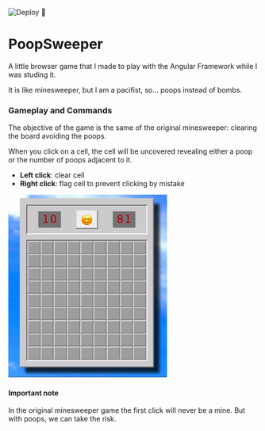 ![Deploy 💩](https://github.com/michelefenu/poopsweeper/workflows/Deploy%20%F0%9F%92%A9/badge.svg)

# PoopSweeper 

A little browser game that I made to play with the Angular Framework while I was studing it. 

It is like minesweeper, but I am a pacifist, so... poops instead of bombs.

### Gameplay and Commands
The objective of the game is the same of the original minesweeper: clearing the board avoiding the poops. 

When you click on a cell, the cell will be uncovered revealing either a poop or the number of poops adjacent to it.

- **Left click**: clear cell
- **Right click**: flag cell to prevent clicking by mistake

![Gameplay example](/assets/gameplay-demo.gif)

#### Important note
In the original minesweeper game the first click will never be a mine. But with poops, we can take the risk.
